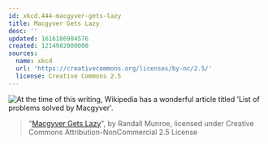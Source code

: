 ```yaml
---
id: xkcd.444-macgyver-gets-lazy
title: Macgyver Gets Lazy
desc: ''
updated: 1616186984576
created: 1214982000000
sources:
  name: xkcd
  url: 'https://creativecommons.org/licenses/by-nc/2.5/'
  license: Creative Commons 2.5
---
```

![At the time of this writing, Wikipedia has a wonderful article titled 'List of problems solved by Macgyver'.](https://imgs.xkcd.com/comics/macgyver_gets_lazy.png)
> "[Macgyver Gets Lazy](https://xkcd.com/444/)", by Randall Munroe, licensed under Creative Commons Attribution-NonCommercial 2.5 License
